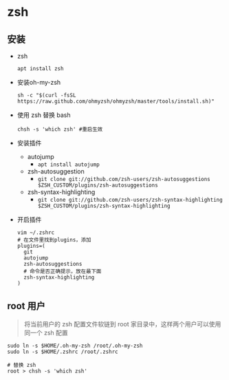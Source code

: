 # zsh

## 安装

- zsh

    `apt install zsh`

- 安装oh-my-zsh

  `sh -c "$(curl -fsSL https://raw.github.com/ohmyzsh/ohmyzsh/master/tools/install.sh)"`

- 使用 zsh 替换 bash

  `chsh -s 'which zsh' #重启生效`

- 安装插件

  - autojump
    - `apt install autojump`
  - zsh-autosuggestion
    - `git clone git://github.com/zsh-users/zsh-autosuggestions $ZSH_CUSTOM/plugins/zsh-autosuggestions`
  - zsh-syntax-highlighting
    - `git clone git://github.com/zsh-users/zsh-syntax-highlighting $ZSH_CUSTOM/plugins/zsh-syntax-highlighting`

- 开启插件

  ```shell
  vim ~/.zshrc
  # 在文件里找到plugins，添加
  plugins=(
    git
    autojump
    zsh-autosuggestions
    # 命令是否正确提示，放在最下面
    zsh-syntax-highlighting
  )
  ```




## root 用户

> 将当前用户的 zsh 配置文件软链到 root 家目录中，这样两个用户可以使用同一个 zsh 配置

```
sudo ln -s $HOME/.oh-my-zsh /root/.oh-my-zsh
sudo ln -s $HOME/.zshrc /root/.zshrc

# 替换 zsh
root > chsh -s 'which zsh'
```


